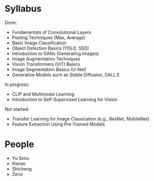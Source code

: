 # Syllabus

Done:
- Fundamentals of Convolutional Layers 
- Pooling Techniques (Max, Average) 
- Basic Image Classification 
- Object Detection Basics (YOLO, SSD)
- Introduction to GANs (Generating Images)
- Image Augmentation Techniques
- Vision Transformers (ViT) Basics
- Image Segmentation Basics (U-Net)
- Generative Models such as Stable Diffusion, DALL.E

In progress:
- CLIP and Multimodal Learning
- Introduction to Self-Supervised Learning for Vision

Not started:
- Transfer Learning for Image Classication (e.g., ResNet, MobileNet)
- Feature Extraction Using Pre-Trained Models

# People
- Yu Simu
- Kieran
- Shicheng
- Zerui
